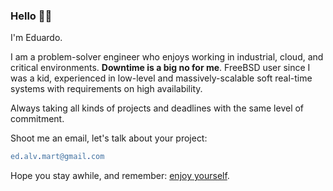 ### Hello 👋🏻

I'm Eduardo.

I am a problem-solver engineer who enjoys working in industrial, cloud, and critical environments. **Downtime is a big no for me**. FreeBSD user since I was a kid, experienced in low-level and massively-scalable soft real-time systems with requirements on high availability.

Always taking all kinds of projects and deadlines with the same level of commitment.

Shoot me an email, let's talk about your project:

```erl
ed.alv.mart@gmail.com
```

Hope you stay awhile, and remember: [enjoy yourself](https://www.youtube.com/watch?v=qzj4gHuH2LA).
